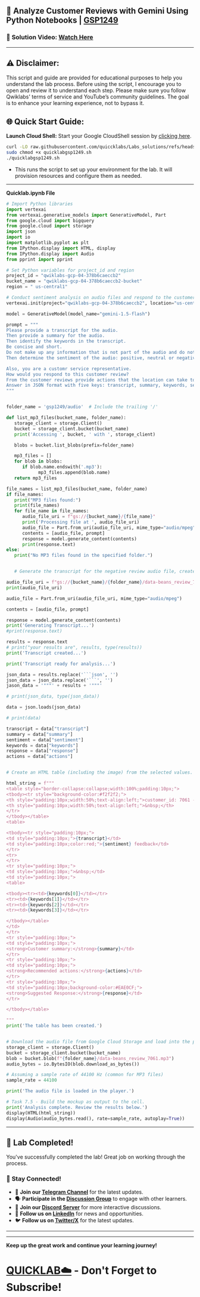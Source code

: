 
## 🚀 Analyze Customer Reviews with Gemini Using Python Notebooks | [GSP1249](https://www.cloudskillsboost.google/focuses/98857?parent=catalog)

### 🔗 **Solution Video:** [Watch Here]()

---

## ⚠️ **Disclaimer:**
This script and guide are provided for educational purposes to help you understand the lab process. Before using the script, I encourage you to open and review it to understand each step. Please make sure you follow Qwiklabs' terms of service and YouTube’s community guidelines. The goal is to enhance your learning experience, not to bypass it.


## 🌐 **Quick Start Guide:**

**Launch Cloud Shell:**
Start your Google CloudShell session by [clicking here](https://console.cloud.google.com/home/dashboard?project=&pli=1&cloudshell=true).



```bash
curl -LO raw.githubusercontent.com/quiccklabs/Labs_solutions/refs/heads/master/Analyze%20Customer%20Reviews%20with%20Gemini%20Using%20Python%20Notebooks/quicklabgsp1249.sh
sudo chmod +x quicklabgsp1249.sh
./quicklabgsp1249.sh
```
- This runs the script to set up your environment for the lab. It will provision resources and configure them as needed.
---

**Quicklab.ipynb File**
```python
# Import Python libraries
import vertexai
from vertexai.generative_models import GenerativeModel, Part
from google.cloud import bigquery
from google.cloud import storage
import json
import io
import matplotlib.pyplot as plt
from IPython.display import HTML, display
from IPython.display import Audio
from pprint import pprint

# Set Python variables for project_id and region
project_id = "qwiklabs-gcp-04-378b6caeccb2"
bucket_name = "qwiklabs-gcp-04-378b6caeccb2-bucket"
region = " us-central1"

# Conduct sentiment analysis on audio files and respond to the customer.
vertexai.init(project="qwiklabs-gcp-04-378b6caeccb2", location="us-central1")

model = GenerativeModel(model_name="gemini-1.5-flash")

prompt = """
Please provide a transcript for the audio.
Then provide a summary for the audio.
Then identify the keywords in the transcript.
Be concise and short.
Do not make up any information that is not part of the audio and do not be verbose.
Then determine the sentiment of the audio: positive, neutral or negative.

Also, you are a customr service representative.
How would you respond to this customer review?
From the customer reviews provide actions that the location can take to improve. The response and the actions should be simple, and to the point. Do not include any extraneous characters in your response.
Answer in JSON format with five keys: transcript, summary, keywords, sentiment, response and actions. Transcript should be a string, summary should be a sting, keywords should be a list, sentiment should be a string, customer response should be a string and actions should be string.
"""


folder_name = 'gsp1249/audio'  # Include the trailing '/'

def list_mp3_files(bucket_name, folder_name):
   storage_client = storage.Client()
   bucket = storage_client.bucket(bucket_name)
   print('Accessing ', bucket, ' with ', storage_client)

   blobs = bucket.list_blobs(prefix=folder_name)

   mp3_files = []
   for blob in blobs:
      if blob.name.endswith('.mp3'):
            mp3_files.append(blob.name)
   return mp3_files

file_names = list_mp3_files(bucket_name, folder_name)
if file_names:
   print("MP3 files found:")
   print(file_names)
   for file_name in file_names:
      audio_file_uri = f"gs://{bucket_name}/{file_name}"
      print('Processing file at ', audio_file_uri)
      audio_file = Part.from_uri(audio_file_uri, mime_type="audio/mpeg")
      contents = [audio_file, prompt]
      response = model.generate_content(contents)
      print(response.text)
else:
   print("No MP3 files found in the specified folder.")


   # Generate the transcript for the negative review audio file, create the JSON object, and associated variables

audio_file_uri = f"gs://{bucket_name}/{folder_name}/data-beans_review_7061.mp3"
print(audio_file_uri)

audio_file = Part.from_uri(audio_file_uri, mime_type="audio/mpeg")

contents = [audio_file, prompt]

response = model.generate_content(contents)
print('Generating Transcript...')
#print(response.text)

results = response.text
# print("your results are", results, type(results))
print('Transcript created...')

print('Transcript ready for analysis...')

json_data = results.replace('```json', '')
json_data = json_data.replace('```', '')
jason_data = '"""' + results + '"""'

# print(json_data, type(json_data))

data = json.loads(json_data)

# print(data)

transcript = data["transcript"]
summary = data["summary"]
sentiment = data["sentiment"]
keywords = data["keywords"]
response = data["response"]
actions = data["actions"]


# Create an HTML table (including the image) from the selected values.

html_string = f"""
<table style="border-collapse:collapse;width:100%;padding:10px;">
<tbody><tr style="background-color:#f2f2f2;">
<th style="padding:10px;width:50%;text-align:left;">customer_id: 7061 - @coffee_lover789</th>
<th style="padding:10px;width:50%;text-align:left;">&nbsp;</th>
</tr>
</tbody></table>
<table>

<tbody><tr style="padding:10px;">
<td style="padding:10px;">{transcript}</td>
<td style="padding:10px;color:red;">{sentiment} feedback</td>
</tr>
<tr>
</tr>
<tr style="padding:10px;">
<td style="padding:10px;">&nbsp;</td>
<td style="padding:10px;">
<table>

<tbody><tr><td>{keywords[0]}</td></tr>
<tr><td>{keywords[1]}</td></tr>
<tr><td>{keywords[2]}</td></tr>
<tr><td>{keywords[3]}</td></tr>

</tbody></table>
</td>
</tr>
<tr style="padding:10px;">
<td style="padding:10px;">
<strong>Customer summary:</strong>{summary}</td>
</tr>
<tr style="padding:10px;">
<td style="padding:10px;">
<strong>Recommended actions:</strong>{actions}</td>
</tr>
<tr style="padding:10px;">
<td style="padding:10px;background-color:#EAE0CF;">
<strong>Suggested Response:</strong>{response}</td>
</tr>

</tbody></table>

"""
print('The table has been created.')


# Download the audio file from Google Cloud Storage and load into the player
storage_client = storage.Client()
bucket = storage_client.bucket(bucket_name)
blob = bucket.blob(f"{folder_name}/data-beans_review_7061.mp3")
audio_bytes = io.BytesIO(blob.download_as_bytes())

# Assuming a sample rate of 44100 Hz (common for MP3 files)
sample_rate = 44100

print('The audio file is loaded in the player.')

# Task 7.5 - Build the mockup as output to the cell.
print('Analysis complete. Review the results below.')
display(HTML(html_string))
display(Audio(audio_bytes.read(), rate=sample_rate, autoplay=True))
```

---

## 🎉 **Lab Completed!**

You've successfully completed the lab! Great job on working through the process.

### 🌟 **Stay Connected!**

- 🔔 **Join our [Telegram Channel](https://t.me/quiccklab)** for the latest updates.
- 🗣 **Participate in the [Discussion Group](https://t.me/Quicklabchat)** to engage with other learners.
- 💬 **Join our [Discord Server](https://discord.gg/7fAVf4USZn)** for more interactive discussions.
- 💼 **Follow us on [LinkedIn](https://www.linkedin.com/company/quicklab-linkedin/)** for news and opportunities.
- 🐦 **Follow us on [Twitter/X](https://x.com/quicklab7)** for the latest updates.


---
---

**Keep up the great work and continue your learning journey!**

# [QUICKLAB☁️](https://www.youtube.com/@quick_lab) - Don't Forget to Subscribe!
